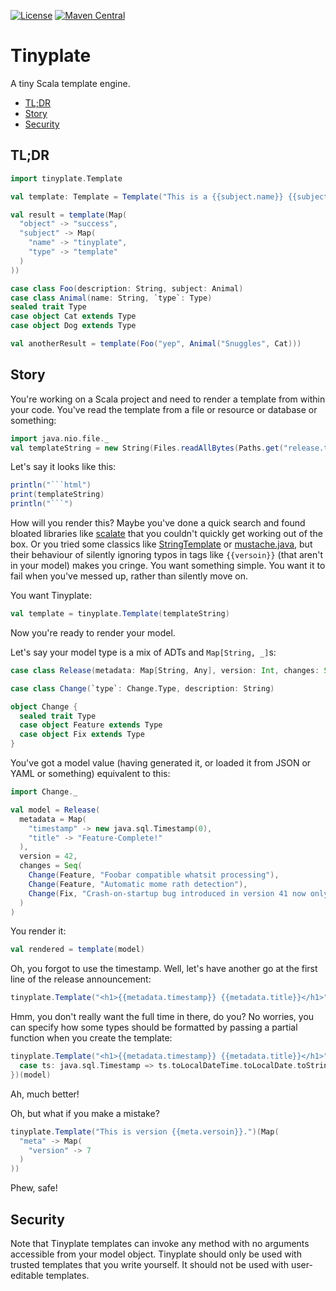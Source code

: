 [![License](https://img.shields.io/github/license/barnardb/tinyplate)](https://github.com/barnardb/tinyplate/blob/master/LICENSE)
[![Maven Central](https://img.shields.io/maven-central/v/io.github.barnardb/tinyplate_2.13)](https://search.maven.org/search?q=g:io.github.barnardb%20a:tinyplate_*)


Tinyplate
=========

A tiny Scala template engine.

- [TL;DR](#tldr)
- [Story](#story)
- [Security](#security)


TL;DR
-----

```scala mdoc
import tinyplate.Template

val template: Template = Template("This is a {{subject.name}} {{subject.type}}")

val result = template(Map(
  "object" -> "success",
  "subject" -> Map(
    "name" -> "tinyplate",
    "type" -> "template"
  )
))

case class Foo(description: String, subject: Animal)
case class Animal(name: String, `type`: Type)
sealed trait Type
case object Cat extends Type
case object Dog extends Type

val anotherResult = template(Foo("yep", Animal("Snuggles", Cat)))
```


Story
-----

You're working on a Scala project and need to render a template from within your code. You've read the template from a file or resource or database or something: 

```scala mdoc:reset:silent
import java.nio.file._
val templateString = new String(Files.readAllBytes(Paths.get("release.template.html")))
```
 
Let's say it looks like this:

```scala mdoc:passthrough
println("```html")
print(templateString)
println("```")
```

How will you render this? Maybe you've done a quick search and found bloated libraries like [scalate](https://github.com/scalate/scalate) that you couldn't quickly get working out of the box. Or you tried some classics like [StringTemplate](https://www.stringtemplate.org/) or [mustache.java](https://github.com/spullara/mustache.java), but their behaviour of silently ignoring typos in tags like `{{versoin}}` (that aren't in your model) makes you cringe. You want something simple. You want it to fail when you've messed up, rather than silently move on.

You want Tinyplate:

```scala mdoc:silent
val template = tinyplate.Template(templateString)
```

Now you're ready to render your model.

Let's say your model type is a mix of ADTs and `Map[String, _]`s:

```scala mdoc
case class Release(metadata: Map[String, Any], version: Int, changes: Seq[Change])

case class Change(`type`: Change.Type, description: String)

object Change {
  sealed trait Type
  case object Feature extends Type
  case object Fix extends Type
}
```

You've got a model value (having generated it, or loaded it from JSON or YAML or something) equivalent to this:

```scala mdoc
import Change._

val model = Release(
  metadata = Map(
    "timestamp" -> new java.sql.Timestamp(0),
    "title" -> "Feature-Complete!"
  ),
  version = 42,
  changes = Seq(
    Change(Feature, "Foobar compatible whatsit processing"),
    Change(Feature, "Automatic mome rath detection"),
    Change(Fix, "Crash-on-startup bug introduced in version 41 now only happens on blue moons")
  )
)
```

You render it:

```scala mdoc
val rendered = template(model)
```

Oh, you forgot to use the timestamp. Well, let's have another go at the first line of the release announcement:

```scala mdoc
tinyplate.Template("<h1>{{metadata.timestamp}} {{metadata.title}}</h1>")(model)
```

Hmm, you don't really want the full time in there, do you? No worries, you can specify how some types should be formatted by passing a partial function when you create the template:

```scala mdoc
tinyplate.Template("<h1>{{metadata.timestamp}} {{metadata.title}}</h1>", {
  case ts: java.sql.Timestamp => ts.toLocalDateTime.toLocalDate.toString
})(model)
```

Ah, much better!

Oh, but what if you make a mistake?

```scala mdoc:crash
tinyplate.Template("This is version {{meta.versoin}}.")(Map(
  "meta" -> Map(
    "version" -> 7
  )
))
```

Phew, safe!


Security
--------

Note that Tinyplate templates can invoke any method with no arguments accessible from your model object. Tinyplate should only be used with trusted templates that you write yourself. It should not be used with user-editable templates.
